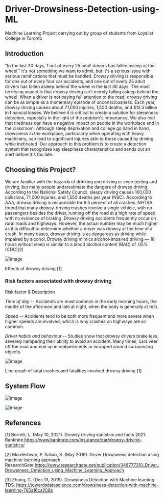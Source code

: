 # Driver-Drowsiness-Detection-using-ML
Machine Learning Project carrying out by group of students from Loyalist College in Toronto



## Introduction
"In the last 30 days, 1 out of every 25 adult drivers has fallen asleep at the wheel."
It's not something we want to admit, but it's a serious issue with serious ramifications that must be handled. Drowsy driving is responsible for one out of every four car accidents, and one out of every 25 adult drivers has fallen asleep behind the wheel in the last 30 days. The most terrifying aspect is that drowsy driving isn't merely falling asleep behind the wheel. When a driver is not paying full attention to the road, drowsy driving can be as simple as a momentary episode of unconsciousness. Each year, drowsy driving causes about 71,000 injuries, 1,500 deaths, and $12.5 billion in financial losses. We believe it is critical to create a solution for sleepiness detection, especially in the light of the problem's importance.
We also feel that tiredness can have a negative impact on people in the workplace and in the classroom. Although sleep deprivation and college go hand in hand, drowsiness in the workplace, particularly when operating with heavy machinery, can lead to significant injuries akin to those caused by driving while inebriated.
Our approach to this problem is to create a detection system that recognizes key sleepiness characteristics and sends out an alert before it's too late.

## Choosing this Project?
We are familiar with the hazards of drinking and driving or even texting and driving, but many people underestimate the dangers of drowsy driving. According to the National Safety Council, sleepy driving causes 100,000 collisions, 71,000 injuries, and 1,550 deaths per year (NSC). According to AAA, drowsy driving is responsible for 9.5 percent of all crashes.
NHTSA found that many drowsy-driving crashes involve a single vehicle, with no passengers besides the driver, running off the road at a high rate of speed with no evidence of braking. Drowsy driving accidents frequently occur on rural roads and highways.
However, the actual number may be much higher as it is difficult to determine whether a driver was drowsy at the time of a crash. In many cases, drowsy driving is as dangerous as driving while impaired by alcohol.
Drowsy driving mimics alcohol-impaired driving — 18 hours without sleep is similar to a blood alcohol content (BAC) of .05% (CDC)[2]

![image](https://user-images.githubusercontent.com/98721095/156837705-1e35f953-181d-4a07-ba76-f5678ba52e93.png)

Effects of drowsy driving [1]

### Risk factors associated with drowsy driving
Risk factor & Description

_Time of day_ -- Accidents are most common in the early morning hours, the middle of the afternoon and late at night, when the body is generally at rest.

_Speed_ -- Accidents tend to be both more frequent and more severe when higher speeds are involved, which is why crashes on highways are so common.

_Driver habits and behaviour_ -- Studies show that drowsy drivers brake less, severely hampering their ability to avoid an accident. Many times, cars veer off the road and end up in embankments or wrapped around surrounding objects.

![image](https://user-images.githubusercontent.com/98721095/156838199-81153ba9-16ec-47ee-a4e3-45ff997f600d.png)

Line graph of fatal crashes and fatalities involved drowsy driving [1]

## System Flow

![image](https://user-images.githubusercontent.com/98721095/156838311-ddb61c51-36d6-42b5-b9ec-f9ffb55c8f60.png)

![image](https://user-images.githubusercontent.com/98721095/156838802-af78cd39-84f9-4038-a00a-cafc67d85ad7.png)



## References
[1] Borrelli, L. (May 10, 2021). Drowsy driving statistics and facts 2021. Bankrate.https://www.bankrate.com/insurance/car/drowsy-driving-statistics/

[2] Murdeshwar, P. Salian, S. (May 2019). Driver Drowsiness detection using machine learning approach. ResearchGate.https://www.researchgate.net/publication/348777310_Driver_Drowsiness_Detection_using_Machine_Learning_Approach

[3] Zhong, G. (Dec 13, 2019). Drowsiness Detection with Machine learning. TDS.
https://towardsdatascience.com/drowsiness-detection-with-machine-learning-765a16ca208a

